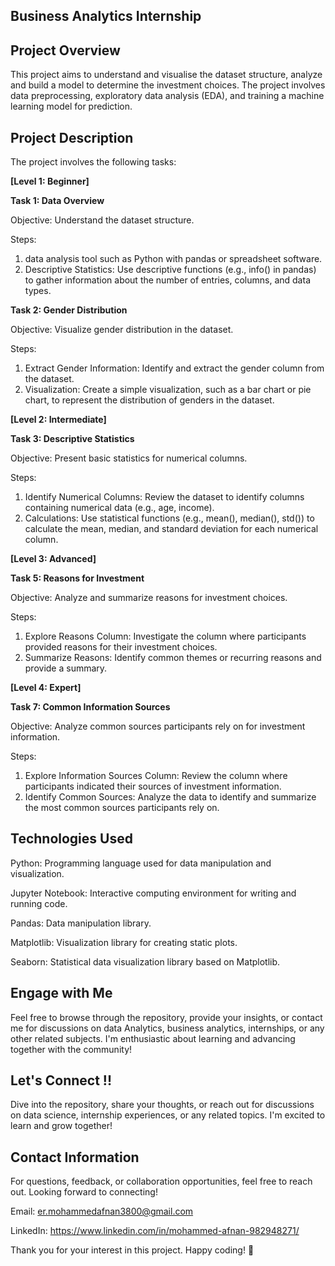 ## Business Analytics Internship

## Project Overview
This project aims to understand and visualise the dataset structure, analyze and build a model to determine the investment choices. The project involves data preprocessing, exploratory data analysis (EDA), and training a machine learning model for prediction.

## Project Description
The project involves the following tasks:

**[Level 1: Beginner]**

**Task 1: Data Overview**

Objective: Understand the dataset structure.

Steps:
1. data analysis tool such as Python with pandas or spreadsheet software.
2. Descriptive Statistics: Use descriptive functions (e.g., info() in pandas) to gather information about the number of entries, columns, and data types.

**Task 2: Gender Distribution**

Objective: Visualize gender distribution in the dataset.

Steps:
1. Extract Gender Information: Identify and extract the gender column from the dataset.
2. Visualization: Create a simple visualization, such as a bar chart or pie chart, to represent the distribution of genders in the dataset.


**[Level 2: Intermediate]**

**Task 3: Descriptive Statistics**

Objective: Present basic statistics for numerical columns.

Steps:
1. Identify Numerical Columns: Review the dataset to identify columns containing numerical data (e.g., age, income).
2. Calculations: Use statistical functions (e.g., mean(), median(), std()) to calculate the mean, median, and standard deviation for each numerical column.


**[Level 3: Advanced]**

**Task 5: Reasons for Investment**

Objective: Analyze and summarize reasons for investment choices.

Steps:
1. Explore Reasons Column: Investigate the column where participants provided reasons for their investment choices.
2. Summarize Reasons: Identify common themes or recurring reasons and provide a summary.


**[Level 4: Expert]**

**Task 7: Common Information Sources**

Objective: Analyze common sources participants rely on for investment information.

Steps:
1. Explore Information Sources Column: Review the column where participants indicated their sources of investment information.
2. Identify Common Sources: Analyze the data to identify and summarize the most common sources participants rely on.

## Technologies Used
Python: Programming language used for data manipulation and visualization.

Jupyter Notebook: Interactive computing environment for writing and running code.

Pandas: Data manipulation library.

Matplotlib: Visualization library for creating static plots.

Seaborn: Statistical data visualization library based on Matplotlib.

## Engage with Me
Feel free to browse through the repository, provide your insights, or contact me for discussions on data Analytics, business analytics, internships, or any other related subjects. I'm enthusiastic about learning and advancing together with the community!

## Let's Connect !!
Dive into the repository, share your thoughts, or reach out for discussions on data science, internship experiences, or any related topics. I'm excited to learn and grow together!

## Contact Information
For questions, feedback, or collaboration opportunities, feel free to reach out. Looking forward to connecting!

Email: er.mohammedafnan3800@gmail.com

LinkedIn: https://www.linkedin.com/in/mohammed-afnan-982948271/

Thank you for your interest in this project. Happy coding! 🚀
